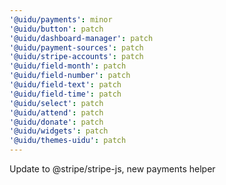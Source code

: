 ```yaml
---
'@uidu/payments': minor
'@uidu/button': patch
'@uidu/dashboard-manager': patch
'@uidu/payment-sources': patch
'@uidu/stripe-accounts': patch
'@uidu/field-month': patch
'@uidu/field-number': patch
'@uidu/field-text': patch
'@uidu/field-time': patch
'@uidu/select': patch
'@uidu/attend': patch
'@uidu/donate': patch
'@uidu/widgets': patch
'@uidu/themes-uidu': patch
---
```


Update to @stripe/stripe-js, new payments helper
